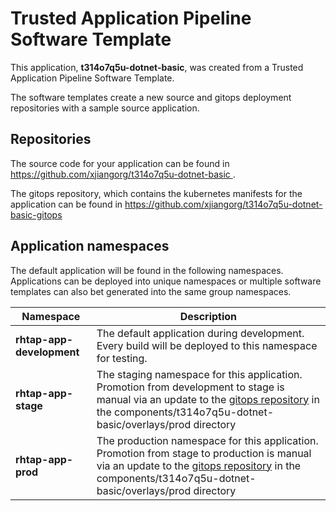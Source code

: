 # Trusted Application Pipeline Software Template

This application, **t314o7q5u-dotnet-basic**, was created from a Trusted Application Pipeline Software Template.

The software templates create a new source and gitops deployment repositories with a sample source application. 

## Repositories

The source code for your application can be found in [https://github.com/xjiangorg/t314o7q5u-dotnet-basic ](https://github.com/xjiangorg/t314o7q5u-dotnet-basic ).
 
The gitops repository, which contains the kubernetes manifests for the application can be found in 
[https://github.com/xjiangorg/t314o7q5u-dotnet-basic-gitops ](https://github.com/xjiangorg/t314o7q5u-dotnet-basic-gitops ) 

## Application namespaces 

The default application will be found in the following namespaces. Applications can be deployed into unique namespaces or multiple software templates can also bet generated into the same group namespaces.  

|  Namespace   |  Description   |  
| -------- | -------- |   
| **rhtap-app-development** | The default application during development. Every build will be deployed to this namespace for testing. | 
| **rhtap-app-stage** | The staging namespace for this application. Promotion from development to stage is manual via an update to the [gitops repository](https://github.com/xjiangorg/t314o7q5u-dotnet-basic-gitops ) in the components/t314o7q5u-dotnet-basic/overlays/prod directory |  
| **rhtap-app-prod** | The production namespace for this application. Promotion from stage to production is manual via an update to the [gitops repository](https://github.com/xjiangorg/t314o7q5u-dotnet-basic-gitops ) in the components/t314o7q5u-dotnet-basic/overlays/prod directory | 